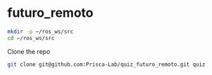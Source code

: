 # futuro_remoto

```sh
mkdir -p ~/ros_ws/src
cd ~/ros_ws/src
```

Clone the repo
```sh
git clone git@github.com:Prisca-Lab/quiz_futuro_remoto.git quiz
```
